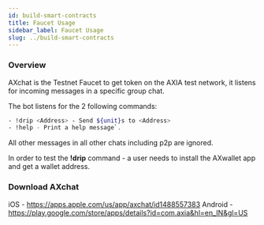 ```yaml
---
id: build-smart-contracts
title: Faucet Usage
sidebar_label: Faucet Usage
slug: ../build-smart-contracts
---
```


### Overview
AXchat is the Testnet Faucet to get token on the AXIA test network, it listens for incoming messages in a specific group chat.

The bot listens for the 2 following commands:
```bash
- !drip <Address> - Send ${unit}s to <Address>
- !help - Print a help message`.
```
All other messages in all other chats including p2p are ignored.

In order to test the **!drip** command - a user needs to install the AXwallet app and get a wallet address. 

### Download AXchat

iOS - https://apps.apple.com/us/app/axchat/id1488557383
Android - https://play.google.com/store/apps/details?id=com.axia&hl=en_IN&gl=US
